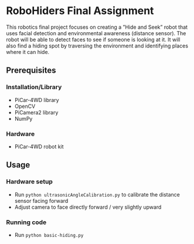 # RoboHiders Final Assignment

This robotics final project focuses on creating a ”Hide and Seek” robot that uses facial detection and environmental awareness (distance sensor). The robot will be able to detect faces to see if someone is looking at it. It will also find a hiding spot by traversing the environment and identifying places where it can hide.

## Prerequisites

### Installation/Library

- PiCar-4WD library
- OpenCV
- PiCamera2 library
- NumPy

### Hardware

- PiCar-4WD robot kit

## Usage

### Hardware setup
- Run `python ultrasonicAngleCalibration.py` to calibrate the distance sensor facing forward
- Adjust camera to face directly forward / very slightly upward

### Running code
- Run `python basic-hiding.py`
